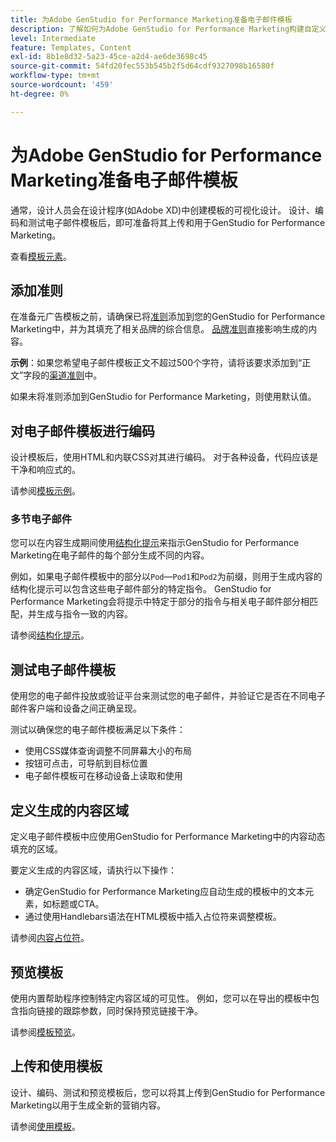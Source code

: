 ```yaml
---
title: 为Adobe GenStudio for Performance Marketing准备电子邮件模板
description: 了解如何为Adobe GenStudio for Performance Marketing构建自定义电子邮件模板。
level: Intermediate
feature: Templates, Content
exl-id: 8b1e8d32-5a23-45ce-a2d4-ae6de3698c45
source-git-commit: 54fd20fec553b545b2f5d64cdf9327098b16580f
workflow-type: tm+mt
source-wordcount: '459'
ht-degree: 0%

---
```


# 为Adobe GenStudio for Performance Marketing准备电子邮件模板

通常，设计人员会在设计程序(如Adobe XD)中创建模板的可视化设计。 设计、编码和测试电子邮件模板后，即可准备将其上传和用于GenStudio for Performance Marketing。

查看[模板元素](use-templates.md#template-elements)。

## 添加准则

在准备元广告模板之前，请确保已将[准则](/help/user-guide/guidelines/overview.md)添加到您的GenStudio for Performance Marketing中，并为其填充了相关品牌的综合信息。 [品牌准则](/help/user-guide/guidelines/brands.md)直接影响生成的内容。

**示例**：如果您希望电子邮件模板正文不超过500个字符，请将该要求添加到“正文”字段的[渠道准则](/help/user-guide/guidelines/brands.md#channel-guidelines)中。

如果未将准则添加到GenStudio for Performance Marketing，则使用默认值。

## 对电子邮件模板进行编码

设计模板后，使用HTML和内联CSS对其进行编码。 对于各种设备，代码应该是干净和响应式的。

请参阅[模板示例](/help/user-guide/content/customize-template.md#template-examples)。

### 多节电子邮件

您可以在内容生成期间使用[结构化提示](/help/user-guide/effective-prompts.md#structured-prompts)来指示GenStudio for Performance Marketing在电子邮件的每个部分生成不同的内容。

例如，如果电子邮件模板中的部分以`Pod`—`Pod1`和`Pod2`为前缀，则用于生成内容的结构化提示可以包含这些电子邮件部分的特定指令。 GenStudio for Performance Marketing会将提示中特定于部分的指令与相关电子邮件部分相匹配，并生成与指令一致的内容。

请参阅[结构化提示](/help/user-guide/effective-prompts.md#structured-prompts)。

## 测试电子邮件模板

使用您的电子邮件投放或验证平台来测试您的电子邮件，并验证它是否在不同电子邮件客户端和设备之间正确呈现。

测试以确保您的电子邮件模板满足以下条件：

* 使用CSS媒体查询调整不同屏幕大小的布局
* 按钮可点击，可导航到目标位置
* 电子邮件模板可在移动设备上读取和使用

## 定义生成的内容区域

定义电子邮件模板中应使用GenStudio for Performance Marketing中的内容动态填充的区域。

要定义生成的内容区域，请执行以下操作：

* 确定GenStudio for Performance Marketing应自动生成的模板中的文本元素，如标题或CTA。
* 通过使用Handlebars语法在HTML模板中插入占位符来调整模板。

请参阅[内容占位符](/help/user-guide/content/customize-template.md#content-placeholders)。

## 预览模板

使用内置帮助程序控制特定内容区域的可见性。 例如，您可以在导出的模板中包含指向链接的跟踪参数，同时保持预览链接干净。

请参阅[模板预览](/help/user-guide/content/customize-template.md#template-preview)。

## 上传和使用模板

设计、编码、测试和预览模板后，您可以将其上传到GenStudio for Performance Marketing以用于生成全新的营销内容。

请参阅[使用模板](use-templates.md)。
